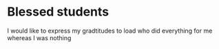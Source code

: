 <body>
  <h1> Blessed students</h1>  
  
  <p> I would like to express my gradtitudes to load who did everything for me whereas I was nothing</p> 
  
  
  
  </body>
